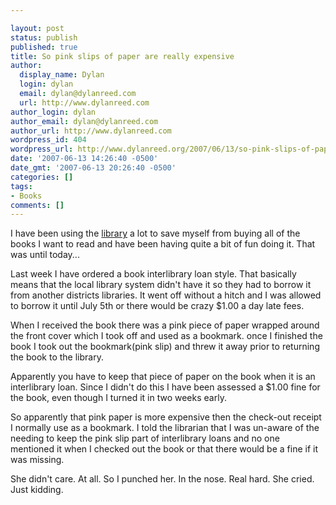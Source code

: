 ```yaml
---

layout: post
status: publish
published: true
title: So pink slips of paper are really expensive
author:
  display_name: Dylan
  login: dylan
  email: dylan@dylanreed.com
  url: http://www.dylanreed.com
author_login: dylan
author_email: dylan@dylanreed.com
author_url: http://www.dylanreed.com
wordpress_id: 404
wordpress_url: http://www.dylanreed.org/2007/06/13/so-pink-slips-of-paper-are-really-expensive/
date: '2007-06-13 14:26:40 -0500'
date_gmt: '2007-06-13 20:26:40 -0500'
categories: []
tags:
- Books
comments: []
---
```


I have been using the [library][1] a lot to save myself from buying all of the books I want to read and have been having quite a bit of fun doing it. That was until today...

   [1]: http://mylibrary.us

Last week I have ordered a book interlibrary loan style. That basically means that the local library system didn't have it so they had to borrow it from another districts libraries. It went off without a hitch and I was allowed to borrow it until July 5th or there would be crazy $1.00 a day late fees.

When I received the book there was a pink piece of paper wrapped around the front cover which I took off and used as a bookmark. once I finished the book I took out the bookmark(pink slip) and threw it away prior to returning the book to the library.

Apparently you have to keep that piece of paper on the book when it is an interlibrary loan. Since I didn't do this I have been assessed a $1.00 fine for the book, even though I turned it in two weeks early.

So apparently that pink paper is more expensive then the check-out receipt I normally use as a bookmark. I told the librarian that I was un-aware of the needing to keep the pink slip part of interlibrary loans and no one mentioned it when I checked out the book or that there would be a fine if it was missing.

She didn't care. At all. So I punched her. In the nose. Real hard. She cried. Just kidding.
